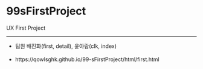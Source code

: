 # 99sFirstProject
UX First Project
<br>
<hr>
<ul>
  <li>팀원 배진화(first, detail), 윤아람(clk, index)</li>
<br>
  <li>https://qowlsghk.github.io/99-sFirstProject/html/first.html</li>
</ul>
